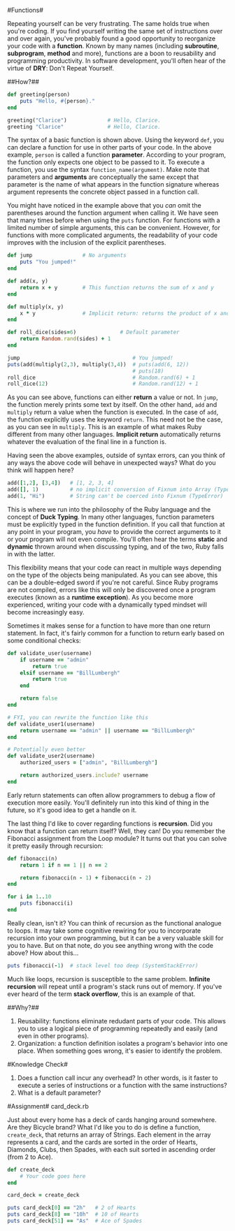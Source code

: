 #Functions#

Repeating yourself can be very frustrating. The same holds true when you're coding. If you find yourself writing the same set of instructions over and over again, you've probably found a good opportunity to reorganize your code with a **function**. Known by many names (including **subroutine**, **subprogram**, **method** and more), functions are a boon to reusability and programming productivity. In software development, you'll often hear of the virtue of **DRY**: Don't Repeat Yourself.

##How?##

```ruby
def greeting(person)
    puts "Hello, #{person}."
end

greeting("Clarice")             # Hello, Clarice.
greeting "Clarice"              # Hello, Clarice.
```

The syntax of a basic function is shown above. Using the keyword ```def```, you can declare a function for use in other parts of your code. In the above example, ```person``` is called a function **parameter**. According to your program, the function only expects one object to be passed to it. To execute a function, you use the syntax ```function_name(argument)```. Make note that parameters and **arguments** are conceptually the same except that parameter is the name of what appears in the function signature whereas argument represents the concrete object passed in a function call.

You might have noticed in the example above that you *can* omit the parentheses around the function argument when calling it. We have seen that many times before when using the ```puts``` function. For functions with a limited number of simple arguments, this can be convenient. However, for functions with more complicated arguments, the readability of your code improves with the inclusion of the explicit parentheses.

```ruby
def jump                # No arguments
    puts "You jumped!"
end

def add(x, y)
    return x + y        # This function returns the sum of x and y
end

def multiply(x, y)
    x * y               # Implicit return: returns the product of x and y
end

def roll_dice(sides=6)              # Default parameter
    return Random.rand(sides) + 1
end

jump                                    # You jumped!
puts(add(multiply(2,3), multiply(3,4))  # puts(add(6, 12))
                                        # puts(18)
roll_dice                               # Random.rand(6) + 1
roll_dice(12)                           # Random.rand(12) + 1
```

As you can see above, functions can either **return** a value or not. In ```jump```, the function merely prints some text by itself. On the other hand, ```add``` and ```multiply``` return a value when the function is executed. In the case of ```add```, the function explicitly uses the keyword ```return```. This need not be the case, as you can see in ```multiply```. This is an example of what makes Ruby different from many other languages. **Implicit return** automatically returns whatever the evaluation of the final line in a function is.

Having seen the above examples, outside of syntax errors, can you think of any ways the above code will behave in unexpected ways? What do you think will happen here?

```ruby
add([1,2], [3,4])   # [1, 2, 3, 4]
add([], 1)          # no implicit conversion of Fixnum into Array (TypeError)
add(1, "Hi")        # String can't be coerced into Fixnum (TypeError)
```

This is where we run into the philosophy of the Ruby language and the concept of **Duck Typing**. In many other languages, function parameters must be explicitly typed in the function definition. If you call that function at any point in your program, you *have* to provide the correct arguments to it or your program will not even compile. You'll often hear the terms **static** and **dynamic** thrown around when discussing typing, and of the two, Ruby falls in with the latter.

This flexibility means that your code can react in multiple ways depending on the type of the objects being manipulated. As you can see above, this can be a double-edged sword if you're not careful. Since Ruby programs are not compiled, errors like this will only be discovered once a program executes (known as a **runtime exception**). As you become more experienced, writing your code with a dynamically typed mindset will become increasingly easy.

Sometimes it makes sense for a function to have more than one return statement. In fact, it's fairly common for a function to return early based on some conditional checks:

```ruby
def validate_user(username)
    if username == "admin"
        return true
    elsif username == "BillLumbergh"
        return true
    end

    return false
end

# FYI, you can rewrite the function like this
def validate_user1(username)
    return username == "admin" || username == "BillLumbergh"
end

# Potentially even better
def validate_user2(username)
    authorized_users = ["admin", "BillLumbergh"]

    return authorized_users.include? username
end
```

Early return statements can often allow programmers to debug a flow of execution more easily. You'll definitely run into this kind of thing in the future, so it's good idea to get a handle on it. 

The last thing I'd like to cover regarding functions is **recursion**. Did you know that a function can return itself? Well, they can! Do you remember the Fibonacci assignment from the Loop module? It turns out that you can solve it pretty easily through recursion:

```ruby
def fibonacci(n)
    return 1 if n == 1 || n == 2

    return fibonacci(n - 1) + fibonacci(n - 2)
end

for i in 1..10
    puts fibonacci(i)
end
```

Really clean, isn't it? You can think of recursion as the functional analogue to loops. It may take some cognitive rewiring for you to incorporate recursion into your own programming, but it can be a very valuable skill for you to have. But on that note, do you see anything wrong with the code above? How about this...

```ruby
puts fibonacci(-1)  # stack level too deep (SystemStackError)
```

Much like loops, recursion is susceptible to the same problem. **Infinite recursion** will repeat until a program's stack runs out of memory. If you've ever heard of the term **stack overflow**, this is an example of that.

##Why?##

1. Reusability: functions eliminate redudant parts of your code. This allows you to use a logical piece of programming repeatedly and easily (and even in other programs).
2. Organization: a function definition isolates a program's behavior into one place. When something goes wrong, it's easier to identify the problem.

#Knowledge Check#
1. Does a function call incur any overhead? In other words, is it faster to execute a series of instructions or a function with the same instructions?
2. What is a default parameter?

#Assignment#
card_deck.rb

Just about every home has a deck of cards hanging around somewhere. Are they Bicycle brand? What I'd like you to do is define a function, ```create_deck```, that returns an array of Strings. Each element in the array represents a card, and the cards are sorted in the order of Hearts, Diamonds, Clubs, then Spades, with each suit sorted in ascending order (from 2 to Ace).


```ruby
def create_deck
    # Your code goes here
end

card_deck = create_deck

puts card_deck[0] == "2h"   # 2 of Hearts
puts card_deck[8] == "10h"  # 10 of Hearts
puts card_deck[51] == "As"  # Ace of Spades
```
